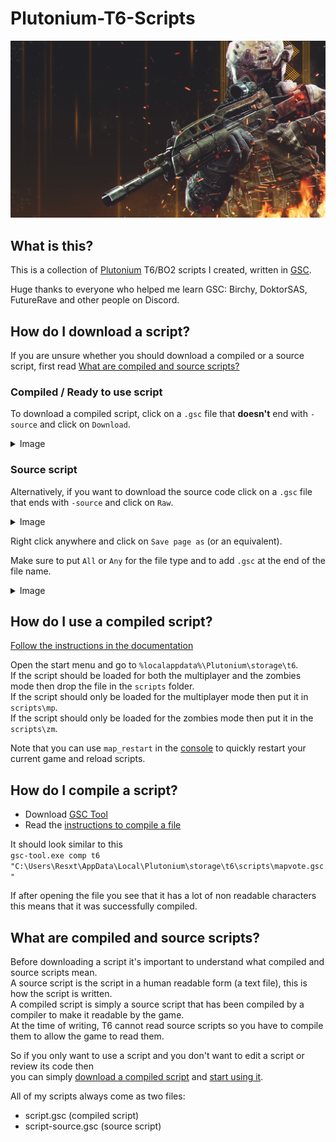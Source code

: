 # Plutonium-T6-Scripts

[![image](cover.jpg)](https://plutonium.pw/)

## What is this?

This is a collection of [Plutonium](https://plutonium.pw/docs/intro/) T6/BO2 scripts I created, written in [GSC](https://plutonium.pw/docs/modding/gsc/).  

Huge thanks to everyone who helped me learn GSC: Birchy, DoktorSAS, FutureRave and other people on Discord.

## How do I download a script?

If you are unsure whether you should download a compiled or a source script, first read [What are compiled and source scripts?](#what-are-compiled-and-source-scripts)

### Compiled / Ready to use script

To download a compiled script, click on a `.gsc` file that **doesn't** end with `-source` and click on `Download`.
<details>
  <summary>Image</summary>
  
  ![image](https://user-images.githubusercontent.com/55228336/196939333-85cc9f1f-4446-4421-b76d-e4a4d198fdb9.png)
  ![image](https://user-images.githubusercontent.com/55228336/196939820-e278baa1-c02d-4e27-b4da-14308c83c851.png)
</details>  

### Source script

Alternatively, if you want to download the source code click on a `.gsc` file that ends with `-source` and click on `Raw`.

<details>
  <summary>Image</summary>
  
  ![image](https://user-images.githubusercontent.com/55228336/196944459-de91a8a5-61f3-4cdc-9682-63af0b53f1fa.png)
  ![image](https://user-images.githubusercontent.com/55228336/196945099-98f56acb-8150-4ef1-8ba2-17d943e8dbd2.png)
</details>

Right click anywhere and click on `Save page as` (or an equivalent).

Make sure to put `All` or `Any` for the file type and to add `.gsc` at the end of the file name.

<details>
  <summary>Image</summary>
  
  ![image](https://user-images.githubusercontent.com/55228336/196947110-4df947b8-e72e-45a6-a66d-30dcb5abb2f4.png)
</details>

## How do I use a compiled script?

[Follow the instructions in the documentation](https://plutonium.pw/docs/modding/loading-mods/#loading-existing-scripts-on-t6)

Open the start menu and go to `%localappdata%\Plutonium\storage\t6`.  
If the script should be loaded for both the multiplayer and the zombies mode then drop the file in the `scripts` folder.  
If the script should only be loaded for the multiplayer mode then put it in `scripts\mp`.  
If the script should only be loaded for the zombies mode then put it in the `scripts\zm`.  

Note that you can use `map_restart` in the [console](https://plutonium.pw/docs/opening-console/) to quickly restart your current game and reload scripts.

## How do I compile a script?

<!---
Replace with Plutonium's documentation instead when it's up-to-date
--->

- Download [GSC Tool](https://github.com/xensik/gsc-tool/releases/latest)
- Read the [instructions to compile a file](https://github.com/xensik/gsc-tool#usage)

It should look similar to this  
`gsc-tool.exe comp t6 "C:\Users\Resxt\AppData\Local\Plutonium\storage\t6\scripts\mapvote.gsc"`  

If after opening the file you see that it has a lot of non readable characters this means that it was successfully compiled.

## What are compiled and source scripts?

Before downloading a script it's important to understand what compiled and source scripts mean.  
A source script is the script in a human readable form (a text file), this is how the script is written.  
A compiled script is simply a source script that has been compiled by a compiler to make it readable by the game.  
At the time of writing, T6 cannot read source scripts so you have to compile them to allow the game to read them.

So if you only want to use a script and you don't want to edit a script or review its code then  
you can simply [download a compiled script](#compiled--ready-to-use-script) and [start using it](#how-do-i-use-a-compiled-script).

All of my scripts always come as two files:

- script.gsc (compiled script)
- script-source.gsc (source script)

